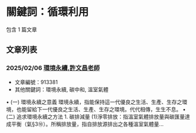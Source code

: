 # 關鍵詞：循環利用

包含 1 篇文章

## 文章列表

### 2025/02/06 [環境永續,許文昌老師](../../articles/913381_%E7%92%B0%E5%A2%83%E6%B0%B8%E7%BA%8C%2C%E8%A8%B1%E6%96%87%E6%98%8C%E8%80%81%E5%B8%AB.md)
- 文章編號：913381
- 其他關鍵詞：環境永續, 碳中和, 溫室氣體

• (一) 環境永續之意義 環境永續，指能保持這一代優良之生活、生產、生存之環境，也能留給下一代優良之生活、生產、生存之環境。代代相傳，生生不息。 • (二) 追求環境永續之方法 1. 碳排減量 (1)淨零排放：指溫室氣體排放量與碳匯量達成平衡（氣§3⑩）。所稱排放量，指自排放源排出之各種溫室氣體量...
